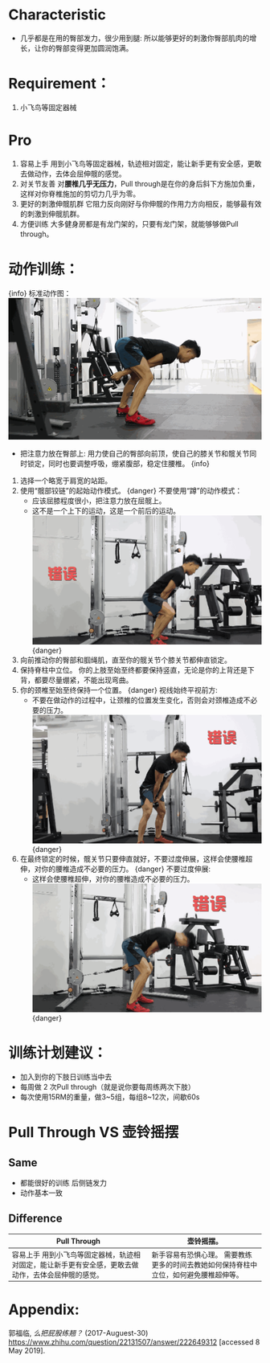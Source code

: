 # Characteristic
- 几乎都是在用的臀部发力，很少用到腿:
  所以能够更好的刺激你臀部肌肉的增长，让你的臀部变得更加圆润饱满。

# Requirement：
1. 小飞鸟等固定器械

# Pro
1. 容易上手
  用到小飞鸟等固定器械，轨迹相对固定，能让新手更有安全感，更敢去做动作，去体会屈伸髋的感觉。
2. 对关节友善
  对**腰椎几乎无压力**，Pull through是在你的身后斜下方施加负重，这样对你脊椎施加的剪切力几乎为零。
3. 更好的刺激伸髋肌群
  它阻力反向刚好与你伸髋的作用力方向相反，能够最有效的刺激到伸髋肌群。
4. 方便训练
  大多健身房都是有龙门架的，只要有龙门架，就能够够做Pull through。

# 动作训练：
{info}
标准动作图：
![Pull Through 标准动作图](./pull_through_标准动作图.gif "Pull Through 标准动作图")

- 把注意力放在臀部上:
  用力使自己的臀部向前顶，使自己的膝关节和髋关节同时锁定，同时也要调整呼吸，绷紧腹部，稳定住腰椎。
{info}
1. 选择一个略宽于肩宽的站距。
2. 使用“髋部铰链”的起始动作模式。
  {danger}
  不要使用“蹲”的动作模式：
    - 应该屈膝程度很小，把注意力放在屈髋上。
    - 这不是一个上下的运动，这是一个前后的运动。
    ![Pull Through 错误图1](./pull_through_错误图1.gif "Pull Through 错误图1")
  {danger}
3. 向前推动你的臀部和腘绳肌，直至你的髋关节个膝关节都伸直锁定。
4. 保持脊柱中立位。
  你的上肢至始至终都要保持竖直，无论是你的上背还是下背，都要尽量绷紧，不能出现弯曲。
5. 你的颈椎至始至终保持一个位置。
  {danger}
  视线始终平视前方:
    - 不要在做动作的过程中，让颈椎的位置发生变化，否则会对颈椎造成不必要的压力。
    ![Pull Through 错误图2](./pull_through_错误图2.gif "Pull Through 错误图2")
  {danger}
6. 在最终锁定的时候，髋关节只要伸直就好，不要过度伸展，这样会使腰椎超伸，对你的腰椎造成不必要的压力。
  {danger}
  不要过度伸展:
    - 这样会使腰椎超伸，对你的腰椎造成不必要的压力。
    ![Pull Through 错误图3](./pull_through_错误图3.gif "Pull Through 错误图3")
  {danger}

# 训练计划建议：
- 加入到你的下肢日训练当中去
- 每周做 2 次Pull through（就是说你要每周练两次下肢）
- 每次使用15RM的重量，做3~5组，每组8~12次，间歇60s

# Pull Through VS 壶铃摇摆
## Same
- 都能很好的训练 后侧链发力
- 动作基本一致

## Difference
|Pull Through|壶铃摇摆。 |
|------------|----------|
|容易上手  用到小飞鸟等固定器械，轨迹相对固定，能让新手更有安全感，更敢去做动作，去体会屈伸髋的感觉。|新手容易有恐惧心理。  需要教练更多的时间去教她如何保持脊柱中立位，如何避免腰椎超伸等。|     

# Appendix:
郭福临, *么把屁股练翘？* (2017-Auguest-30) <https://www.zhihu.com/question/22131507/answer/222649312> [accessed 8 May 2019].